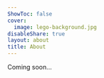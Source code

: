 ```yaml
---
ShowToc: false
cover:
  image: lego-background.jpg
disableShare: true
layout: about
title: About
---
```


Coming soon...
